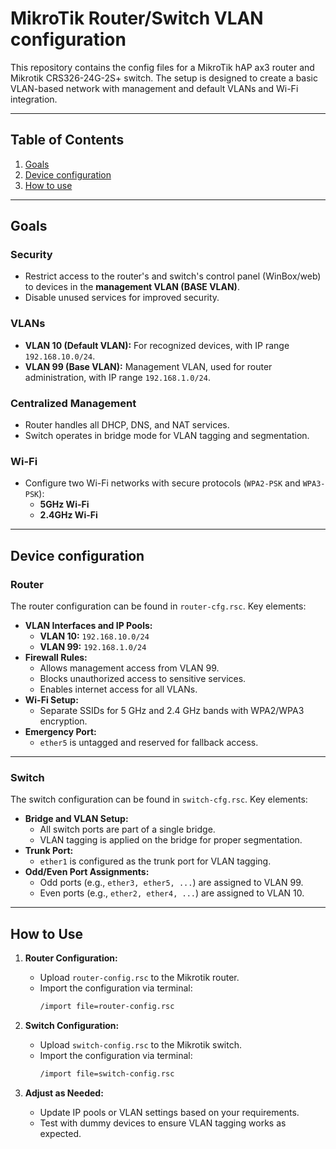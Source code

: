 
# **MikroTik Router/Switch VLAN configuration**

This repository contains the config files for a MikroTik hAP ax3 router and Mikrotik CRS326-24G-2S+ switch. The setup is designed to create a basic VLAN-based network with management and default VLANs and Wi-Fi integration.

---

## Table of Contents
1. [Goals](#goals)
2. [Device configuration](#device-configuration)
3. [How to use](#how-to-use)

---

## Goals

### Security
- Restrict access to the router's and switch's control panel (WinBox/web) to devices in the **management VLAN (BASE VLAN)**.
- Disable unused services for improved security.

### VLANs
- **VLAN 10 (Default VLAN):** For recognized devices, with IP range `192.168.10.0/24`.
- **VLAN 99 (Base VLAN):** Management VLAN, used for router administration, with IP range `192.168.1.0/24`.

### Centralized Management
   - Router handles all DHCP, DNS, and NAT services.
   - Switch operates in bridge mode for VLAN tagging and segmentation.

### Wi-Fi
- Configure two Wi-Fi networks with secure protocols (`WPA2-PSK` and `WPA3-PSK`):
  - **5GHz Wi-Fi**
  - **2.4GHz Wi-Fi**

---

## Device configuration

### Router

The router configuration can be found in `router-cfg.rsc`. Key elements:
- **VLAN Interfaces and IP Pools:**
  - **VLAN 10:** `192.168.10.0/24`
  - **VLAN 99:** `192.168.1.0/24`
- **Firewall Rules:**
  - Allows management access from VLAN 99.
  - Blocks unauthorized access to sensitive services.
  - Enables internet access for all VLANs.
- **Wi-Fi Setup:**
  - Separate SSIDs for 5 GHz and 2.4 GHz bands with WPA2/WPA3 encryption.
- **Emergency Port:** 
  - `ether5` is untagged and reserved for fallback access.



---

### Switch

The switch configuration can be found in `switch-cfg.rsc`. Key elements:
- **Bridge and VLAN Setup:**
  - All switch ports are part of a single bridge.
  - VLAN tagging is applied on the bridge for proper segmentation.
- **Trunk Port:**
  - `ether1` is configured as the trunk port for VLAN tagging.
- **Odd/Even Port Assignments:**
  - Odd ports (e.g., `ether3, ether5, ...`) are assigned to VLAN 99.
  - Even ports (e.g., `ether2, ether4, ...`) are assigned to VLAN 10.


---

## How to Use

1. **Router Configuration:**
   - Upload `router-config.rsc` to the Mikrotik router.
   - Import the configuration via terminal:
     ```bash
     /import file=router-config.rsc
     ```

2. **Switch Configuration:**
   - Upload `switch-config.rsc` to the Mikrotik switch.
   - Import the configuration via terminal:
     ```bash
     /import file=switch-config.rsc
     ```


3. **Adjust as Needed:**
   - Update IP pools or VLAN settings based on your requirements.
   - Test with dummy devices to ensure VLAN tagging works as expected.
